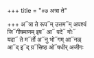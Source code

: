 +++
title = "०७ अत्रा ते"

+++
अ᳓त्रा ते रूप᳓म् उत्तम᳓म् अपश्यं  
जि᳓गीषमाणम् इष᳓ आ᳓ पदे᳓ गोः᳓  
यदा᳓ ते म᳓र्तो अ᳓नु भो᳓गम् आ᳓नळ्  
आ᳓द् इ᳓द् ग्र᳓सिष्ठ ओ᳓षधीर् अजीगः